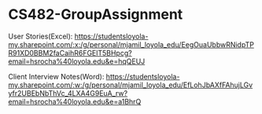 # CS482-GroupAssignment

User Stories(Excel): https://studentsloyola-my.sharepoint.com/:x:/g/personal/mjamil_loyola_edu/EegOuaUbbwRNidpTPR91XD0BBM2faCaihR6FGElT5BHpcg?email=hsrocha%40loyola.edu&e=hqQEUJ

Client Interview Notes(Word): https://studentsloyola-my.sharepoint.com/:w:/g/personal/mjamil_loyola_edu/EfLohJbAXfFAhujLGvyfr2UBEbNbThVc_4LXA4G9EuA_rw?email=hsrocha%40loyola.edu&e=a1BhrQ
